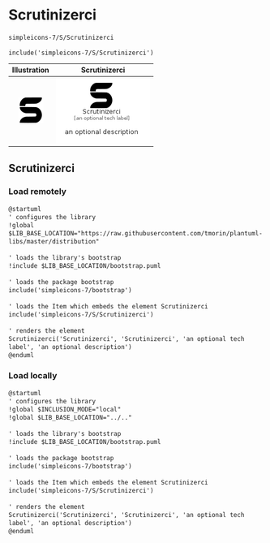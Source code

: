 # Scrutinizerci


```text
simpleicons-7/S/Scrutinizerci
```

```text
include('simpleicons-7/S/Scrutinizerci')
```



| Illustration | Scrutinizerci |
| :---: | :---: |
| ![illustration for Illustration](../../simpleicons-7/S/Scrutinizerci.png) | ![illustration for Scrutinizerci](../../simpleicons-7/S/Scrutinizerci.Local.png) |




## Scrutinizerci

### Load remotely
```plantuml
@startuml
' configures the library
!global $LIB_BASE_LOCATION="https://raw.githubusercontent.com/tmorin/plantuml-libs/master/distribution"

' loads the library's bootstrap
!include $LIB_BASE_LOCATION/bootstrap.puml

' loads the package bootstrap
include('simpleicons-7/bootstrap')

' loads the Item which embeds the element Scrutinizerci
include('simpleicons-7/S/Scrutinizerci')

' renders the element
Scrutinizerci('Scrutinizerci', 'Scrutinizerci', 'an optional tech label', 'an optional description')
@enduml
```

### Load locally
```plantuml
@startuml
' configures the library
!global $INCLUSION_MODE="local"
!global $LIB_BASE_LOCATION="../.."

' loads the library's bootstrap
!include $LIB_BASE_LOCATION/bootstrap.puml

' loads the package bootstrap
include('simpleicons-7/bootstrap')

' loads the Item which embeds the element Scrutinizerci
include('simpleicons-7/S/Scrutinizerci')

' renders the element
Scrutinizerci('Scrutinizerci', 'Scrutinizerci', 'an optional tech label', 'an optional description')
@enduml
```

